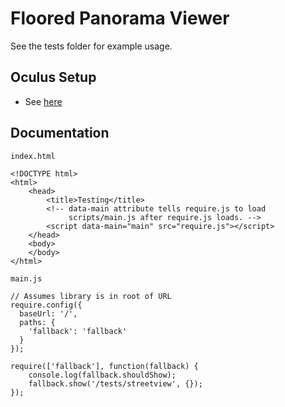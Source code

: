 # Floored Panorama Viewer

See the tests folder for example usage.

## Oculus Setup
- See [here](https://github.com/benvanik/vr.js/tree/master)

## Documentation

```
index.html

<!DOCTYPE html>
<html>
    <head>
        <title>Testing</title>
        <!-- data-main attribute tells require.js to load
             scripts/main.js after require.js loads. -->
        <script data-main="main" src="require.js"></script>
    </head>
    <body>
    </body>
</html>
```

```
main.js

// Assumes library is in root of URL
require.config({
  baseUrl: '/',
  paths: {
    'fallback': 'fallback'
  }
});

require(['fallback'], function(fallback) {
    console.log(fallback.shouldShow);
    fallback.show('/tests/streetview', {});
});
```